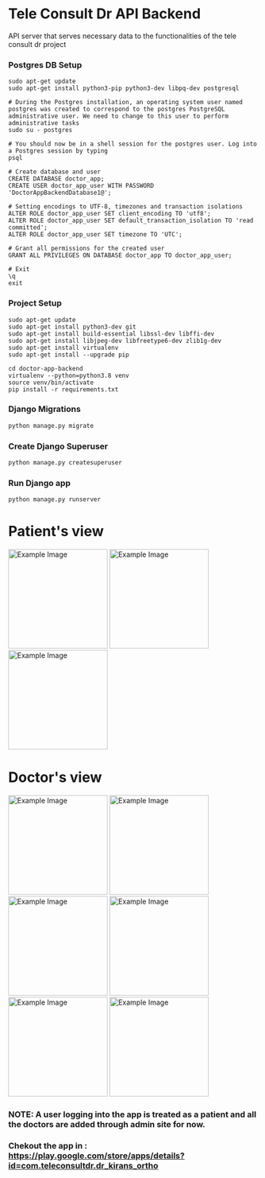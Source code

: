 # Tele Consult Dr API Backend 

API server that serves necessary data to the functionalities of the tele consult dr project

### Postgres DB Setup

```
sudo apt-get update
sudo apt-get install python3-pip python3-dev libpq-dev postgresql

# During the Postgres installation, an operating system user named postgres was created to correspond to the postgres PostgreSQL administrative user. We need to change to this user to perform administrative tasks
sudo su - postgres

# You should now be in a shell session for the postgres user. Log into a Postgres session by typing
psql

# Create database and user
CREATE DATABASE doctor_app;
CREATE USER doctor_app_user WITH PASSWORD 'DoctorAppBackendDatabase1@';

# Setting encodings to UTF-8, timezones and transaction isolations
ALTER ROLE doctor_app_user SET client_encoding TO 'utf8';
ALTER ROLE doctor_app_user SET default_transaction_isolation TO 'read committed';
ALTER ROLE doctor_app_user SET timezone TO 'UTC';

# Grant all permissions for the created user
GRANT ALL PRIVILEGES ON DATABASE doctor_app TO doctor_app_user;

# Exit
\q
exit
```

### Project Setup

```
sudo apt-get update
sudo apt-get install python3-dev git
sudo apt-get install build-essential libssl-dev libffi-dev
sudo apt-get install libjpeg-dev libfreetype6-dev zlib1g-dev
sudo apt-get install virtualenv
sudo apt-get install --upgrade pip

cd doctor-app-backend
virtualenv --python=python3.8 venv
source venv/bin/activate
pip install -r requirements.txt
```

### Django Migrations

```bash
python manage.py migrate
```

### Create Django Superuser

```bash
python manage.py createsuperuser 
```

### Run Django app
```bash
python manage.py runserver 
```
# Patient's view
<img src="https://github.com/Kruthikesh/teleconsult/assets/98465500/b748b536-3e50-4f19-bf22-8f248a463aab" alt="Example Image" width="200" height="200">
<img src="https://github.com/Kruthikesh/teleconsult/assets/98465500/005a590a-d629-4a18-b600-ca667ef6afc8" alt="Example Image" width="200" height="200">
<img src="https://github.com/Kruthikesh/teleconsult/assets/98465500/4195b5a9-76c8-449c-be9e-48db2701b295" alt="Example Image" width="200" height="200">

# Doctor's view
<img src="https://github.com/Kruthikesh/teleconsult/assets/98465500/2cb94273-e3a6-4e65-bf3d-c7d6d1e3597d" alt="Example Image" width="200" height="200">
<img src="https://github.com/Kruthikesh/teleconsult/assets/98465500/92edb2b3-e010-4d09-9d29-991014419116" alt="Example Image" width="200" height="200">
<img src="https://github.com/Kruthikesh/teleconsult/assets/98465500/9ecae494-de1a-4dee-b59c-c84d9379ac6e" alt="Example Image" width="200" height="200">
<img src="https://github.com/Kruthikesh/teleconsult/assets/98465500/78562915-74c3-48e1-a323-d8096e83f3ed" alt="Example Image" width="200" height="200">
<img src="https://github.com/Kruthikesh/teleconsult/assets/98465500/1bc0bf42-919e-49e6-8e0e-683510adb684" alt="Example Image" width="200" height="200">
<img src="https://github.com/Kruthikesh/teleconsult/assets/98465500/75862140-5413-4b03-9610-5434c8444606" alt="Example Image" width="200" height="200">


### NOTE: A user logging into the app is treated as a patient and all the doctors are added through admin site for now.
### Chekout the app in : https://play.google.com/store/apps/details?id=com.teleconsultdr.dr_kirans_ortho

